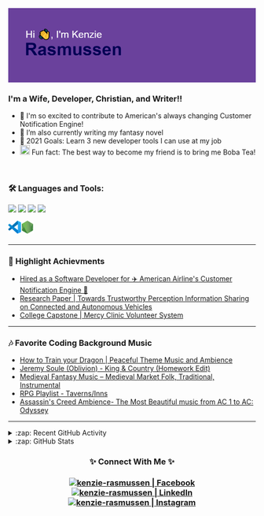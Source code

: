 <img align="center" src="https://github.com/kenzie-rasmussen/kenzie-rasmussen/blob/main/header.png"/>



### I'm a Wife, Developer, Christian, and Writer!!

- 👯 I'm so excited to contribute to American's always changing Customer Notification Engine!
- 🌱 I’m also currently writing my fantasy novel
- 🥅 2021 Goals: Learn 3 new developer tools I can use at my job
- <img src="https://emoji.gg/assets/emoji/9985_Boba.png" width="20" height="20" /> Fun fact: The best way to become my friend is to bring me Boba Tea!

<br />

### 🛠️ Languages and Tools:

![](https://img.shields.io/badge/Shell-Bash-informational?style=for-the-badge&logo=GNUBash&logoColor=white&color=557C94)
![](https://img.shields.io/badge/OS-Linux-informational?style=for-the-badge&logo=Linux&logoColor=white&color=557C94)
![](https://img.shields.io/badge/IDEA-Intellij-informational?style=for-the-badge&logo=IntellijIDEA&logoColor=white&color=557C94)
![](https://img.shields.io/badge/IDEA-Eclipse-informational?style=for-the-badge&logo=Eclipse&logoColor=white&color=557C94)

<img align="left" alt="Visual Studio Code" width="26px" src="https://raw.githubusercontent.com/github/explore/80688e429a7d4ef2fca1e82350fe8e3517d3494d/topics/visual-studio-code/visual-studio-code.png" />
<img align="left" alt="Node.js" width="26px" src="https://raw.githubusercontent.com/github/explore/80688e429a7d4ef2fca1e82350fe8e3517d3494d/topics/nodejs/nodejs.png" />

<br />
<br />

---

### 📕 Highlight Achievments

<!-- ACHIEVEMENT-LIST:START -->
- [Hired as a Software Developer for ✈️ American Airline's Customer Notification Engine 🎉]([linkedin])
- [Research Paper | Towards Trustworthy Perception Information Sharing on Connected and Autonomous Vehicles](https://ieeexplore.ieee.org/document/9138639)
- [College Capstone | Mercy Clinic Volunteer System](https://cse.tcu.edu/stories/posts/computer-science-mercy-clinic.php)
<!-- BLOG-POST-LIST:END -->

---

### 🎶 Favorite Coding Background Music

<!-- YOUTUBE:START -->
- [How to Train your Dragon | Peaceful Theme Music and Ambience](https://youtu.be/M7iXsGh5YP0)
- [Jeremy Soule (Oblivion) - King & Country (Homework Edit)](https://youtu.be/h9WudJDkeBI)
- [Medieval Fantasy Music – Medieval Market Folk, Traditional, Instrumental](https://youtu.be/qSbSszLKtYM)
- [RPG Playlist - Taverns/Inns](https://youtu.be/fIuO3RpMvHg)
- [Assassin's Creed Ambience- The Most Beautiful music from AC 1 to AC: Odyssey](https://youtu.be/9QvRjjNzRMQ)
<!-- YOUTUBE:END -->

---

<details>
  <summary>:zap: Recent GitHub Activity</summary>
  
<!--START_SECTION:activity-->
1. 🗣 Commented on [#2](https://github.com/codeSTACKr/portfolio-sass/issues/2) in [codeSTACKr/portfolio-sass](https://github.com/codeSTACKr/portfolio-sass)
2. ❗️ Closed issue [#2](https://github.com/codeSTACKr/portfolio-sass/issues/2) in [codeSTACKr/portfolio-sass](https://github.com/codeSTACKr/portfolio-sass)
3. ❌ Closed PR [#11](https://github.com/codeSTACKr/free-developer-resources/pull/11) in [codeSTACKr/free-developer-resources](https://github.com/codeSTACKr/free-developer-resources)
4. 🗣 Commented on [#11](https://github.com/codeSTACKr/free-developer-resources/issues/11) in [codeSTACKr/free-developer-resources](https://github.com/codeSTACKr/free-developer-resources)
5. 🎉 Merged PR [#10](https://github.com/codeSTACKr/free-developer-resources/pull/10) in [codeSTACKr/free-developer-resources](https://github.com/codeSTACKr/free-developer-resources)
<!--END_SECTION:activity-->

</details>

<details>
  <summary>:zap: GitHub Stats</summary>

  <img align="left" alt="Kenzie's GitHub Stats" src="https://github-readme-stats.kenzie-rasmussen.vercel.app/api?username=kenzie-rasmussen&show_icons=true&hide_border=true" />

</details>

<h3 align="center">✨ Connect With Me ✨<h3/>

<p align="center">
<a href="https://www.facebook.com/kenzie.clarke.10/"><img alt="kenzie-rasmussen | Facebook" width="33px" src="https://cdn.icon-icons.com/icons2/1826/PNG/512/4202110facebooklogosocialsocialmedia-115707_115594.png" /><a/>
<a href="https://www.linkedin.com/in/kenzieclarke07/"><img alt="kenzie-rasmussen | LinkedIn" width="33px" src="https://cdn-icons-png.flaticon.com/512/174/174857.png" />
<a href="https://instagram.com/kenzie.rasmussen.10"><img alt="kenzie-rasmussen | Instagram" width="33px" src="https://cdn2.iconfinder.com/data/icons/social-media-2285/512/1_Instagram_colored_svg_1-512.png" />
  <p/>
  

[facebook]: https://www.facebook.com/kenzie.clarke.10/
[instagram]: https://instagram.com/kenzie.rasmussen.10
[linkedin]: https://www.linkedin.com/in/kenzieclarke07/

